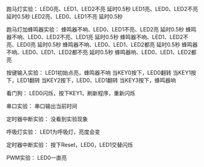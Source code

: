 跑马灯实验：
LED0亮、LED1、LED2不亮
延时0.5秒
LED1亮、LED0、LED2不亮
延时0.5秒
LED2亮、LED0、LED1不亮
延时0.5秒


跑马灯加蜂鸣器实验：
蜂鸣器不响、LED0、LED1不亮、LED2亮
延时0.5秒
蜂鸣器不响、LED0、LED2不亮、LED1亮
延时0.5秒
蜂鸣器不响、LED1、LED2不亮、LED0亮
延时0.5秒
蜂鸣器不响、LED0、LED1、LED2都亮
延时0.5秒
蜂鸣器不响、LED0、LED1、LED2都不亮
延时0.5秒
蜂鸣器响、LED0、LED1、LED2都亮


按键输入实验：
LED1初始点亮，蜂鸣器不响
当KEY0按下，LED0翻转
当KEY1按下，LED1翻转
当KEY2按下，LED0、LED1翻转
当KEY3按下，蜂鸣器响


看门狗：
LED0闪烁，按下KEY1，刷新程序，重新闪烁


串口实验：
串口输出当前时间


定时器中断实验：
没看到实验现象


呼吸灯实验：
LED1为呼吸灯，亮度会变


定时器中断实验：
按下Reset，LED0，LED1交替闪烁


PWM实验：
LED0一直亮
